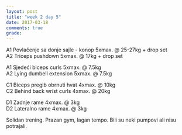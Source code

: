 ```yaml
---
layout: post
title: "week 2 day 5"
date: 2017-03-18
comments: true
grade:
---
```


A1 Povlačenje sa donje sajle - konop 5xmax. @ 25-27kg + drop set       
A2 Triceps pushdown 5xmax. @ 17kg + drop set     

A1 Sjedeći biceps curls 5xmax. @ 7.5kg      
A2 Lying dumbell extension 5xmax. @ 7.5kg            

C1 Biceps pregib obrnuti hvat 4xmax. @ 10kg     
C2 Behind back wrist curls 4xmax. @ 20kg        

D1 Zadnje rame 4xmax. @ 3kg  
D2 Lateralno rame 4xmax. @ 3kg  

Solidan trening. Prazan gym, lagan tempo. Bili su neki pumpovi ali nisu potrajali.
